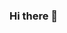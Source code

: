 ### Hi there 👋

<!--
**jigarr1992/jigarr1992** is a ✨ _special_ ✨ repository because its `README.md` (this file) appears on your GitHub profile.

For this project Chada Tech wants their clients to be able to view a 12- and a 24-hour clock on their website rather than just the standard 12-hour clock you will need to apply program logic by creating two clocks that display simultaneously and allow for user input using secure and efficient C++ code.
For this project I thought I did particularly well with planning out my code and then executing that code. I jotted down in my notes how I could make it work before I tried to code anything. I also thought I did a good job of coding incrementally that way I would avoid finishing the project and coming across a ton of different bugs I would have to solve all at once.
I think I could enhance my code by maybe replacing all the if statements with switch statements? The code seemed also to be longer than necessary.
I thought the project as well as every other project in this course was challenging. I had to spend lots and lots of time on youtube, google, and reading and rereading zybooks to barely scrape by. I am still learning and I don't think in this industry I ever will stop learning.
This project I think gave me a better understanding of functions and using different functions together. I know functions are definitely a core part of programming so I think that it will definitly transfer over to other courses and projects.
To keep the program maintainable, readable, and adaptable I tried to keep my code up to industry standards as best I could. That means following proper coding guidelines to keep it looking clean and trying to avoid redundant code etc.
